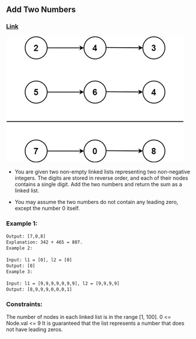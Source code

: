 ## Add Two Numbers

### [Link](https://leetcode.com/problems/add-two-numbers/)


![Diagram](image.png)

- You are given two non-empty linked lists representing two non-negative integers. The digits are stored in reverse order, and each of their nodes contains a single digit. Add the two numbers and return the sum as a linked list.

- You may assume the two numbers do not contain any leading zero, except the number 0 itself.

 

### Example 1:


```Input: l1 = [2,4,3], l2 = [5,6,4]
Output: [7,0,8]
Explanation: 342 + 465 = 807.
Example 2:

Input: l1 = [0], l2 = [0]
Output: [0]
Example 3:

Input: l1 = [9,9,9,9,9,9,9], l2 = [9,9,9,9]
Output: [8,9,9,9,0,0,0,1] 
```
 

### Constraints:

The number of nodes in each linked list is in the range [1, 100].
0 <= Node.val <= 9
It is guaranteed that the list represents a number that does not have leading zeros.
